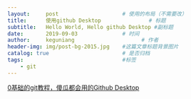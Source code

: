 ```yaml
---
layout:     post                    # 使用的布局（不需要改）
title:      使用github Desktop               # 标题 
subtitle:   Hello World, Hello github Desktop #副标题
date:       2019-09-03              # 时间
author:     keguniang                     # 作者
header-img: img/post-bg-2015.jpg    #这篇文章标题背景图片
catalog: true                       # 是否归档
tags:                               #标签
    - git
---
```

 [0基础的git教程，傻瓜都会用的Github Desktop](https://www.jianshu.com/p/06a960d991aa)
